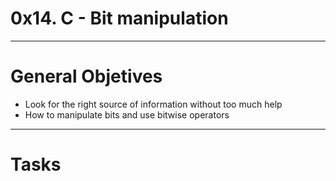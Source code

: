 # 0x14. C - Bit manipulation
---

# General Objetives
- Look for the right source of information without too much help
- How to manipulate bits and use bitwise operators

---

# Tasks
